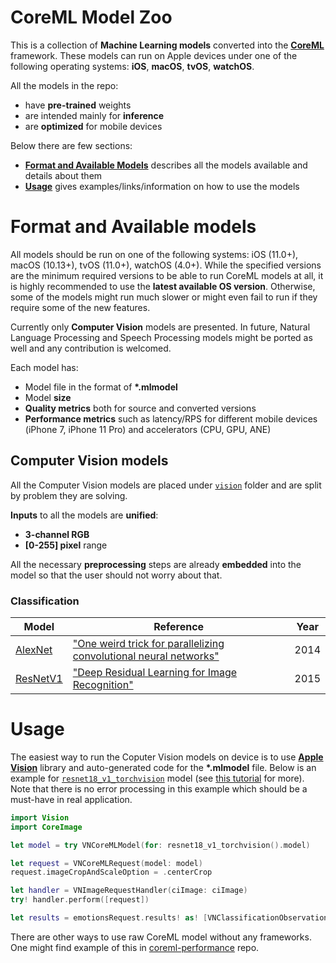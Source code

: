 # CoreML Model Zoo

This is a collection of **Machine Learning models** converted into the [**CoreML**](https://developer.apple.com/documentation/coreml) framework. These models can run on Apple devices under one of the following operating systems: **iOS**, **macOS**, **tvOS**, **watchOS**.

All the models in the repo:
* have **pre-trained** weights
* are intended mainly for **inference**
* are **optimized** for mobile devices

Below there are few sections:
* [**Format and Available Models**](#format-and-available-models) describes all the models available and details about them
* [**Usage**](#usage) gives examples/links/information on how to use the models

# Format and Available models

All models should be run on one of the following systems: iOS (11.0+), macOS (10.13+), tvOS (11.0+), watchOS (4.0+). While the specified versions are the minimum required versions to be able to run CoreML models at all, it is highly recommended to use the **latest available OS version**. Otherwise, some of the models might run much slower or might even fail to run if they require some of the new features.

Currently only **Computer Vision** models are presented. In future, Natural Language Processing and Speech Processing models might be ported as well and any contribution is welcomed.

Each model has:
* Model file in the format of **\*.mlmodel**
* Model **size**
* **Quality metrics** both for source and converted versions
* **Performance metrics** such as latency/RPS for different mobile devices (iPhone 7, iPhone 11 Pro) and accelerators (CPU, GPU, ANE)

## Computer Vision models

All the Computer Vision models are placed under [`vision`](./vision) folder and are split by problem they are solving.

**Inputs** to all the models are **unified**:
* **3-channel RGB**
* **[0-255] pixel** range

All the necessary **preprocessing** steps are already **embedded** into the model so that the user should not worry about that.

### Classification

| Model | Reference | Year |
|-------|-----------|------|
| [AlexNet](./vision/classification/alexnet) | ["One weird trick for parallelizing convolutional neural networks"](https://arxiv.org/abs/1404.5997) | 2014 |
| [ResNetV1](./vision/classification/resnet_v1) | ["Deep Residual Learning for Image Recognition"](https://arxiv.org/abs/1512.03385) | 2015 |

# Usage

The easiest way to run the Coputer Vision models on device is to use [**Apple Vision**](https://developer.apple.com/documentation/vision) library and auto-generated code for the **\*.mlmodel** file. Below is an example for [`resnet18_v1_torchvision`](./vision/classification/resnet_v1) model (see [this tutorial](https://developer.apple.com/documentation/vision/classifying_images_with_vision_and_core_ml) for more). Note that there is no error processing in this example which should be a must-have in real application.

```swift
import Vision
import CoreImage

let model = try VNCoreMLModel(for: resnet18_v1_torchvision().model)

let request = VNCoreMLRequest(model: model)
request.imageCropAndScaleOption = .centerCrop

let handler = VNImageRequestHandler(ciImage: ciImage)
try! handler.perform([request])

let results = emotionsRequest.results! as! [VNClassificationObservation]
```

There are other ways to use raw CoreML model without any frameworks. One might find example of this in [coreml-performance](https://github.com/vladimir-chernykh/coreml-performance) repo.
